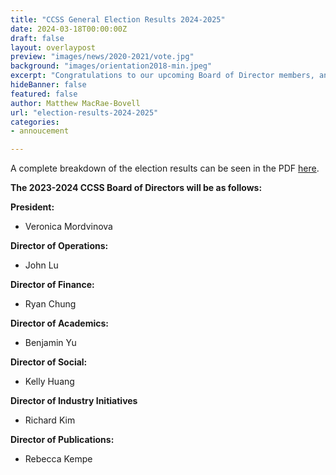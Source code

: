 ```yaml
---
title: "CCSS General Election Results 2024-2025"
date: 2024-03-18T00:00:00Z
draft: false
layout: overlaypost
preview: "images/news/2020-2021/vote.jpg"
background: "images/orientation2018-min.jpeg"
excerpt: "Congratulations to our upcoming Board of Director members, and thank you to all candidates for getting involved with the CCSS!"
hideBanner: false
featured: false
author: Matthew MacRae-Bovell
url: "election-results-2024-2025"
categories:
- annoucement

---
```


A complete breakdown of the election results can be seen in the PDF [here](/pdfs/2023-2024/ccss-2024-election-results.pdf).

**The 2023-2024 CCSS Board of Directors will be as follows:**

**President:**
- Veronica Mordvinova

**Director of Operations:**
- John Lu

**Director of Finance:**
- Ryan Chung

**Director of Academics:**

- Benjamin Yu

**Director of Social:**
- Kelly Huang

**Director of Industry Initiatives**
- Richard Kim

**Director of Publications:**
- Rebecca Kempe
